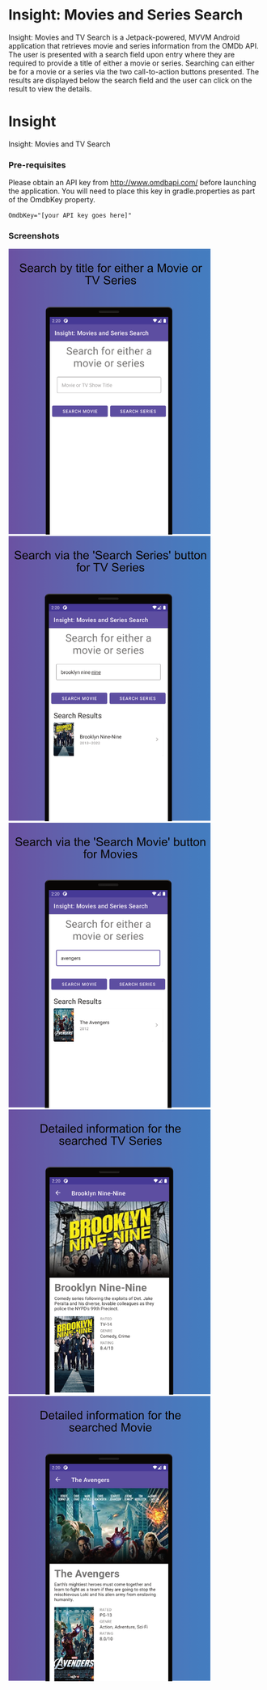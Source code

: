 # Insight: Movies and Series Search
Insight: Movies and TV Search is a Jetpack-powered, MVVM Android application that retrieves movie
and series information from the OMDb API. The user is presented with a search field upon entry where
they are required to provide a title of either a movie or series. Searching can either be for a movie 
or a series via the two call-to-action buttons presented. The results are displayed below the search
field and the user can click on the result to view the details.

# Insight
Insight: Movies and TV Search

### Pre-requisites
Please obtain an API key from http://www.omdbapi.com/ before launching the application. You will 
need to place this key in gradle.properties as part of the OmdbKey property.

```
OmdbKey="[your API key goes here]"
```

### Screenshots
<img src="https://github.com/akitikkx/Insight/blob/main/screenshots/insight_screen_1.png" width="400"> <img src="https://github.com/akitikkx/Insight/blob/main/screenshots/insight_screen_2.png" width="400"> <img src="https://github.com/akitikkx/Insight/blob/main/screenshots/insight_screen_3.png" width="400"> <img src="https://github.com/akitikkx/Insight/blob/main/screenshots/insight_screen_4.png" width="400"> <img src="https://github.com/akitikkx/Insight/blob/main/screenshots/insight_screen_5.png" width="400">
